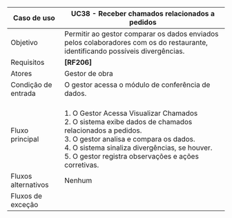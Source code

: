| Caso de uso         | UC38 - Receber chamados relacionados a pedidos                                                                                                                                                                                                                         |
| ------------------- | --------------------------------------------------------------------------------------------------------------------------------------------------------------------------------------------------------------------------------------------------------------- |
| Objetivo            | Permitir ao gestor comparar os dados enviados pelos colaboradores com os do restaurante, identificando possíveis divergências.                                                                                                                                  |
| Requisitos          | **[RF206]**                                                                                                                                                                                                                                                     |
| Atores              | Gestor de obra                                                                                                                                                                                                                                                  |
| Condição de entrada | O gestor acessa o módulo de conferência de dados.                                                                                                                                                                                                               |
| Fluxo principal     | <br>1. O Gestor Acessa Visualizar Chamados<br>2. O sistema exibe dados de chamados relacionados a pedidos.<br>3. O gestor analisa e compara os dados.<br>4. O sistema sinaliza divergências, se houver.<br>5. O gestor registra observações e ações corretivas. |
| Fluxos alternativos | Nenhum                                                                                                                                                                                                                                                          |
| Fluxos de exceção   |                                                                                                                                                                                                                                                                 |

